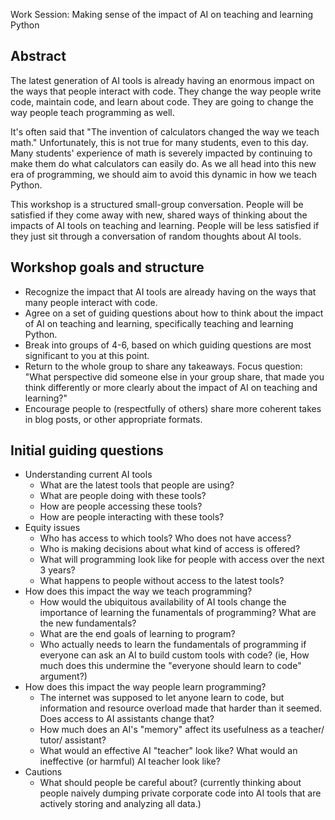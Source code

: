 Work Session: Making sense of the impact of AI on teaching and learning Python

Abstract
---

The latest generation of AI tools is already having an enormous impact on the ways that people interact with code. They change the way people write code, maintain code, and learn about code. They are going to change the way people teach programming as well.

It's often said that "The invention of calculators changed the way we teach math." Unfortunately, this is not true for many students, even to this day. Many students' experience of math is severely impacted by continuing to make them do what calculators can easily do. As we all head into this new era of programming, we should aim to avoid this dynamic in how we teach Python.

This workshop is a structured small-group conversation. People will be satisfied if they come away with new, shared ways of thinking about the impacts of AI tools on teaching and learning. People will be less satisfied if they just sit through a conversation of random thoughts about AI tools.

Workshop goals and structure
---

- Recognize the impact that AI tools are already having on the ways that many people interact with code.
- Agree on a set of guiding questions about how to think about the impact of AI on teaching and learning, specifically teaching and learning Python.
- Break into groups of 4-6, based on which guiding questions are most significant to you at this point.
- Return to the whole group to share any takeaways. Focus question: "What perspective did someone else in your group share, that made you think differently or more clearly about the impact of AI on teaching and learning?"
- Encourage people to (respectfully of others) share more coherent takes in blog posts, or other appropriate formats.

Initial guiding questions
---

- Understanding current AI tools
    - What are the latest tools that people are using?
    - What are people doing with these tools?
    - How are people accessing these tools?
    - How are people interacting with these tools?
- Equity issues
    - Who has access to which tools? Who does not have access?
    - Who is making decisions about what kind of access is offered?
    - What will programming look like for people with access over the next 3 years?
    - What happens to people without access to the latest tools?
- How does this impact the way we teach programming?
    - How would the ubiquitous availability of AI tools change the importance of learning the funamentals of programming? What are the new fundamentals?
    - What are the end goals of learning to program?
    - Who actually needs to learn the fundamentals of programming if everyone can ask an AI to build custom tools with code? (ie, How much does this undermine the "everyone should learn to code" argument?)
- How does this impact the way people learn programming?
    - The internet was supposed to let anyone learn to code, but information and resource overload made that harder than it seemed. Does access to AI assistants change that?
    - How much does an AI's "memory" affect its usefulness as a teacher/ tutor/ assistant?
    - What would an effective AI "teacher" look like? What would an ineffective (or harmful) AI teacher look like?
- Cautions
    - What should people be careful about? (currently thinking about people naively dumping private corporate code into AI tools that are actively storing and analyzing all data.)
